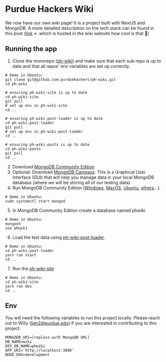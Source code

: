 # Purdue Hackers Wiki

We now have our own wiki page! It is a project built with NextJS and MongoDB. A more detailed description on the tech stack can be found in this post ([link](https://ph-wiki.vercel.app/wiki/purdue-hackers-wiki) <- which is hosted in the wiki website how cool is that 👀)

## Running the app

1. Clone the monorepo ([ph-wiki](https://github.com/purduehackers/ph-wiki)) and make sure that each sub repo is up to date and that all repos' env variables are set up correctly.

```
# Demo in Ubuntu:
git clone git@github.com:purduehackers/ph-wiki.git
cd ph-wiki

# ensuring ph-wiki-site is up to date
cd ph-wiki-site
git pull
# set up env in ph-wiki-site
cd ..

# ensuring ph-wiki-post-loader is up to date
cd ph-wiki-post-loader
git pull
# set up env in ph-wiki-post-loader
cd ..

# ensuring ph-wiki-posts is up to date
cd ph-wiki-posts
git pull
cd ..
```

2. Download [MongoDB Community Edition](https://www.mongodb.com/docs/manual/administration/install-community/)
3. Optional: Download [MongoDB Campass](https://www.mongodb.com/try/download/compass). This is a Graphical User Interface (GUI) that will help you manage data in your local MongoDB database (where we will be storing all of our testing data)
4. Run MongoDB Community Edition ([Windows](https://www.mongodb.com/docs/manual/tutorial/install-mongodb-on-windows/#run-mongodb-community-edition-as-a-windows-service), [MacOS](https://www.mongodb.com/docs/manual/tutorial/install-mongodb-on-os-x/#run-mongodb-community-edition), [Ubuntu](https://www.mongodb.com/docs/manual/tutorial/install-mongodb-on-ubuntu/#run-mongodb-community-edition), [others](https://www.mongodb.com/docs/manual/administration/install-community/)...).

```
# Demo in Ubuntu:
sudo systemctl start mongod
```

5. In MongoDB Community Edition create a database named phwiki

```
# Demo in Ubuntu:
mongosh
use phwiki
```

6. Load the test data using [ph-wiki-post-loader](https://github.com/purduehackers/ph-wiki-post-loader).

```
# Demo in Ubuntu:
cd ph-wiki-post-loader
yarn run start
cd ..
```

7. Run the [ph-wiki-site](https://github.com/purduehackers/ph-wiki-site)

```
# Demo in Ubuntu:
cd ph-wiki-site
yarn run dev
cd ..
```

## Env

You will need the following variables to run this project locally. Please reach out to Willy (lien2@purdue.edu) if you are interested in contributing to this project.

```.env
MONGODB_URI=[replace with MongoDB URL]
DB_NAME=wiki
DEV_DB_NAME=phwiki
APP_URI='http://localhost:3000'
NODE_ENV=development
```
